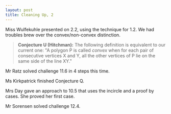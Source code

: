 ```yaml
---
layout: post
title: Cleaning Up, 2
---
```


Miss Wulfekuhle presented on 2.2, using the technique for 1.2. We had troubles
brew over the convex/non-convex distinction.

> **Conjecture U (Hitchman):** The following definition is equivalent to our current
one:  "A polygon P is called _convex_ when for each pair of consecutive vertices
X and Y, all the other vertices of P lie on the same side of the line XY."

Mr Ratz solved challenge 11.6 in 4 steps this time.

Ms Kirkpatrick finished Conjecture Q.

Mrs Day gave an approach to 10.5 that uses the incircle and a proof by cases. She
proved her first case.

Mr Sorensen solved challenge 12.4.
